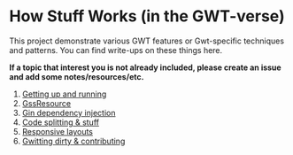 # How Stuff Works (in the GWT-verse)

This project demonstrate various GWT features or Gwt-specific techniques and patterns. You can find write-ups on these things here.

**If a topic that interest you is not already included, please create an issue and add some notes/resources/etc.**

1. [Getting up and running](../README.md)
2. [GssResource](gss_resource.md)
3. [Gin dependency injection](gin.md)
4. [Code splitting & stuff](code_splitting.md)
5. [Responsive layouts](responsiveness.md)
6. [Gwitting dirty & contributing](contributing.md)
